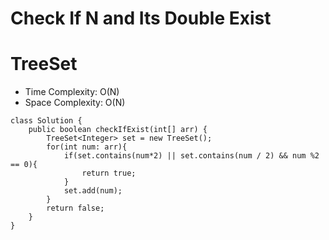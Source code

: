 # Check If N and Its Double Exist
# TreeSet
* Time Complexity: O(N)
* Space Complexity: O(N)
```
class Solution {
    public boolean checkIfExist(int[] arr) {
        TreeSet<Integer> set = new TreeSet();
        for(int num: arr){
            if(set.contains(num*2) || set.contains(num / 2) && num %2 == 0){
                return true;
            }
            set.add(num);
        }
        return false;
    }
}
```